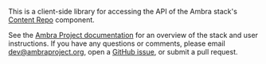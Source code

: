 This is a client-side library for accessing the API of the Ambra stack's
[Content Repo](https://github.com/PLOS/content-repo) component.

See the [Ambra Project documentation](https://plos.github.io/ambraproject/) for
an overview of the stack and user instructions. If you have any questions or
comments, please email dev@ambraproject.org, open a [GitHub
issue](https://github.com/PLOS/content-repo-library/issues), or submit a pull
request.
